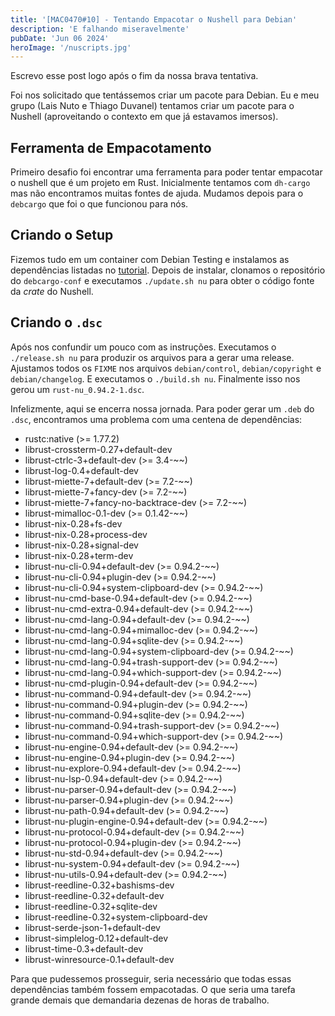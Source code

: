 ```yaml
---
title: '[MAC0470#10] - Tentando Empacotar o Nushell para Debian'
description: 'E falhando miseravelmente'
pubDate: 'Jun 06 2024'
heroImage: '/nuscripts.jpg'
---
```


Escrevo esse post logo após o fim da nossa brava tentativa.

Foi nos solicitado que tentássemos criar um pacote para Debian. Eu e meu grupo (Lais Nuto e Thiago Duvanel) tentamos criar um pacote para o Nushell (aproveitando o contexto em que já estavamos imersos).

## Ferramenta de Empacotamento

Primeiro desafio foi encontrar uma ferramenta para poder tentar empacotar o nushell que é um projeto em Rust. Inicialmente tentamos com `dh-cargo` mas não encontramos muitas fontes de ajuda. Mudamos depois para o `debcargo` que foi o que funcionou para nós.

## Criando o Setup

Fizemos tudo em um container com Debian Testing e instalamos as dependências listadas no [tutorial](https://salsa.debian.org/rust-team/debcargo-conf/blob/master/README.rst). Depois de instalar, clonamos o repositório do `debcargo-conf` e executamos `./update.sh nu` para obter o código fonte da _crate_ do Nushell.

## Criando o `.dsc`

Após nos confundir um pouco com as instruções. Executamos o `./release.sh nu` para produzir os arquivos para a gerar uma release. Ajustamos todos os `FIXME` nos arquivos `debian/control`, `debian/copyright` e `debian/changelog`. E executamos o `./build.sh nu`. Finalmente isso nos gerou um `rust-nu_0.94.2-1.dsc`. 

Infelizmente, aqui se encerra nossa jornada. Para poder gerar um `.deb` do `.dsc`, encontramos uma problema com uma centena de dependências:

- rustc:native (>= 1.77.2)
- librust-crossterm-0.27+default-dev
- librust-ctrlc-3+default-dev (>= 3.4-~~)
- librust-log-0.4+default-dev
- librust-miette-7+default-dev (>= 7.2-~~)
- librust-miette-7+fancy-dev (>= 7.2-~~)
- librust-miette-7+fancy-no-backtrace-dev (>= 7.2-~~)
- librust-mimalloc-0.1-dev (>= 0.1.42-~~)
- librust-nix-0.28+fs-dev
- librust-nix-0.28+process-dev
- librust-nix-0.28+signal-dev
- librust-nix-0.28+term-dev
- librust-nu-cli-0.94+default-dev (>= 0.94.2-~~)
- librust-nu-cli-0.94+plugin-dev (>= 0.94.2-~~)
- librust-nu-cli-0.94+system-clipboard-dev (>= 0.94.2-~~)
- librust-nu-cmd-base-0.94+default-dev (>= 0.94.2-~~)
- librust-nu-cmd-extra-0.94+default-dev (>= 0.94.2-~~)
- librust-nu-cmd-lang-0.94+default-dev (>= 0.94.2-~~)
- librust-nu-cmd-lang-0.94+mimalloc-dev (>= 0.94.2-~~)
- librust-nu-cmd-lang-0.94+sqlite-dev (>= 0.94.2-~~)
- librust-nu-cmd-lang-0.94+system-clipboard-dev (>= 0.94.2-~~)
- librust-nu-cmd-lang-0.94+trash-support-dev (>= 0.94.2-~~)
- librust-nu-cmd-lang-0.94+which-support-dev (>= 0.94.2-~~)
- librust-nu-cmd-plugin-0.94+default-dev (>= 0.94.2-~~)
- librust-nu-command-0.94+default-dev (>= 0.94.2-~~)
- librust-nu-command-0.94+plugin-dev (>= 0.94.2-~~)
- librust-nu-command-0.94+sqlite-dev (>= 0.94.2-~~)
- librust-nu-command-0.94+trash-support-dev (>= 0.94.2-~~)
- librust-nu-command-0.94+which-support-dev (>= 0.94.2-~~)
- librust-nu-engine-0.94+default-dev (>= 0.94.2-~~)
- librust-nu-engine-0.94+plugin-dev (>= 0.94.2-~~)
- librust-nu-explore-0.94+default-dev (>= 0.94.2-~~)
- librust-nu-lsp-0.94+default-dev (>= 0.94.2-~~)
- librust-nu-parser-0.94+default-dev (>= 0.94.2-~~)
- librust-nu-parser-0.94+plugin-dev (>= 0.94.2-~~)
- librust-nu-path-0.94+default-dev (>= 0.94.2-~~)
- librust-nu-plugin-engine-0.94+default-dev (>= 0.94.2-~~)
- librust-nu-protocol-0.94+default-dev (>= 0.94.2-~~)
- librust-nu-protocol-0.94+plugin-dev (>= 0.94.2-~~)
- librust-nu-std-0.94+default-dev (>= 0.94.2-~~)
- librust-nu-system-0.94+default-dev (>= 0.94.2-~~)
- librust-nu-utils-0.94+default-dev (>= 0.94.2-~~)
- librust-reedline-0.32+bashisms-dev
- librust-reedline-0.32+default-dev
- librust-reedline-0.32+sqlite-dev
- librust-reedline-0.32+system-clipboard-dev
- librust-serde-json-1+default-dev
- librust-simplelog-0.12+default-dev
- librust-time-0.3+default-dev
- librust-winresource-0.1+default-dev

Para que pudessemos prosseguir, seria necessário que todas essas dependências também fossem empacotadas. O que seria uma tarefa grande demais que demandaria dezenas de horas de trabalho.
